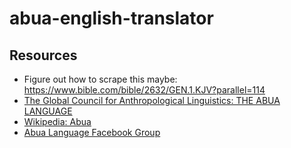 # abua-english-translator

## Resources
- Figure out how to scrape this maybe: https://www.bible.com/bible/2632/GEN.1.KJV?parallel=114
- [The Global Council for Anthropological Linguistics: THE ABUA LANGUAGE](https://glocal.soas.ac.uk/abua/#:~:text=Abua%20is%20a%20Niger%2DCongo,of%20the%20Ijaw%20language%20family.)
- [Wikipedia: Abua](https://en.wikipedia.org/wiki/Abua)
- [Abua Language Facebook Group](https://web.facebook.com/groups/257187355513156/)

